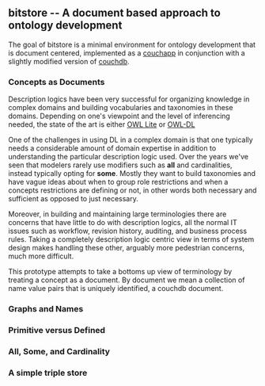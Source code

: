 ## bitstore -- A document based approach to ontology development

The goal of bitstore is a minimal environment for ontology development
that is document centered, implemented as a
[couchapp](http://github.com/couchapp/couchapp) in conjunction with a
slightly modified version of
[couchdb](http://github.com/bdionne/couchdb/tree/bitstore). 

### Concepts as Documents

Description logics have been very successful for organizing knowledge
in complex domains and building vocabularies and taxonomies in these
domains. Depending on one's viewpoint and the level of inferencing
needed, the state of the art is either
[OWL Lite](http://www.w3.org/TR/owl-ref/#OWLLite) or
[OWL-DL](http://www.w3.org/TR/2004/REC-owl-features-20040210/#s1.) 

One of the challenges in using DL in a complex domain is that one
typically needs a considerable amount of domain expertise in addition
to understanding the particular description logic used. Over the years we've seen that
modelers rarely use modifiers such as **all** and cardinalities,
instead typically opting for **some**. Mostly they want to build
taxonomies and have vague ideas about when to group role restrictions
and when a concepts restrictions are defining or not, in other words
both necessary and sufficient as opposed to just necessary.

Moreover, in building and maintaining large terminologies there are
concerns that have little to do with description logics, all the
normal IT issues such as workflow, revision history, auditing, and
business process rules. Taking a completely description logic centric
view in terms of system design makes handling these other, arguably
more pedestrian concerns, much more difficult.

This prototype attempts to take a bottoms up view of terminology by
treating a concept as a document. By document we mean a collection of
name value pairs that is uniquely identified, a couchdb document.

### Graphs and Names

### Primitive versus Defined

### All, Some, and Cardinality

### A simple triple store
